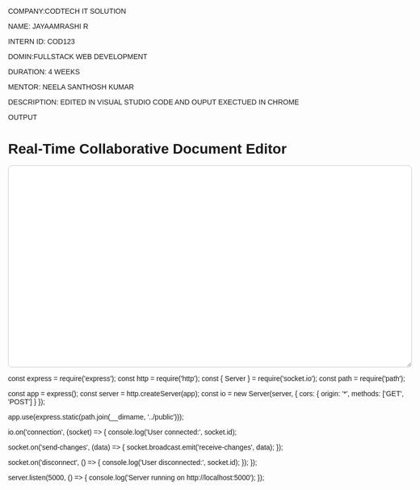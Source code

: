 COMPANY:CODTECH IT SOLUTION

NAME: JAYAAMRASHI R

INTERN ID: COD123

DOMIN:FULLSTACK WEB DEVELOPMENT

DURATION: 4 WEEKS

MENTOR: NEELA SANTHOSH KUMAR

DESCRIPTION: EDITED IN VISUAL STUDIO CODE AND OUPUT EXECTUED IN CHROME

OUTPUT

<!DOCTYPE html>
<html lang="en">
<head>
  <meta charset="UTF-8">
  <meta name="viewport" content="width=device-width, initial-scale=1.0">
  <title>Real-Time Collaborative Document Editor</title>
  <style>
    body { font-family: Arial, sans-serif; padding: 2rem; max-width: 800px; margin: auto; }
    textarea { width: 100%; height: 400px; padding: 1rem; border: 1px solid #ccc; border-radius: 8px; font-size: 1rem; }
    h1 { margin-bottom: 1rem; }
  </style>
</head>
<body>
  <h1>Real-Time Collaborative Document Editor</h1>
  <textarea id="editor"></textarea>

  <script src="https://cdn.socket.io/4.7.2/socket.io.min.js"></script>
  <script>
    const socket = io('http://localhost:5000');
    const editor = document.getElementById('editor');

    socket.on('receive-changes', (data) => {
      editor.value = data;
    });

    editor.addEventListener('input', () => {
      socket.emit('send-changes', editor.value);
    });
  </script>
</body>
</html>



const express = require('express');
const http = require('http');
const { Server } = require('socket.io');
const path = require('path');

const app = express();
const server = http.createServer(app);
const io = new Server(server, {
  cors: {
    origin: '*',
    methods: ['GET', 'POST']
  }
});

app.use(express.static(path.join(__dirname, '../public')));

io.on('connection', (socket) => {
  console.log('User connected:', socket.id);

  socket.on('send-changes', (data) => {
    socket.broadcast.emit('receive-changes', data);
  });

  socket.on('disconnect', () => {
    console.log('User disconnected:', socket.id);
  });
});

server.listen(5000, () => {
  console.log('Server running on http://localhost:5000');
});
